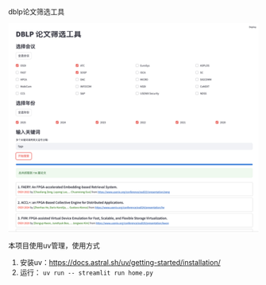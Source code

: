 dblp论文筛选工具

![image](./pics/image.png)

本项目使用uv管理，使用方式
1. 安装uv：https://docs.astral.sh/uv/getting-started/installation/
2. 运行：
`uv run -- streamlit run home.py`